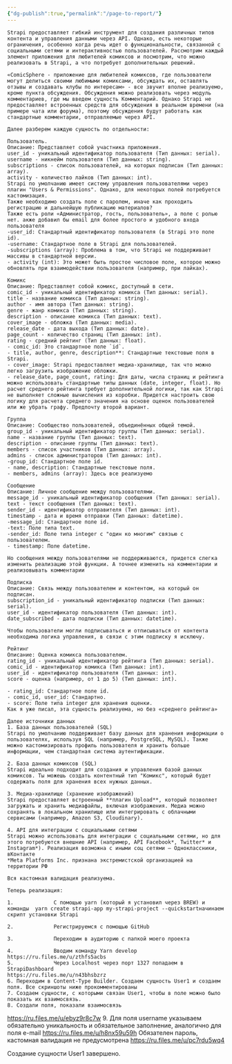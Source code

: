 ```yaml
---
{"dg-publish":true,"permalink":"/page-to-report/"}
---
```


	Strapi предоставляет гибкий инструмент для создания различных типов контента и управления данными через API. Однако, есть некоторые ограничения, особенно когда речь идет о функциональности, связанной с социальными сетями и интерактивностью пользователей. Рассмотрим каждый элемент приложения для любителей комиксов и посмотрим, что можно реализовать в Strapi, а что потребует дополнительных решений.

	«ComicSphere - приложение для любителей комиксов, где пользователи могут делиться своими любимыми комиксами, обсуждать их, оставлять отзывы и создавать клубы по интересам» - все звучит вполне реализуемо, кроме пункта обсуждения. Обсуждения можно реализовать через модуль комментариев, где мы введем сущность Комментарий. Однако Strapi не предоставляет встроенных средств для обсуждения в реальном времени (на примере чата или форума), поэтому обсуждения будут работать как стандартные комментарии, отправляемые через API.

	Далее разберем каждую сущность по отдельности:

	Пользователь.  
	Описание: Представляет собой участника приложения.  
	user_id - уникальный идентификатор пользователя (Тип данных: serial).  
	username - никнейм пользователя (Тип данных: string).  
	subscriptions - список пользователей, на которых подписан (Тип данных: array).  
	activity - количество лайков (Тип данных: int).
	Strapi по умолчанию имеет систему управления пользователями через плагин "Users & Permissions". Однако, для некоторых полей потребуется кастомизация.
	Также необходимо создать поле с паролем, иначе как проходить регистрацию и дальнейшую публикацию материалов?
	Также есть роли «Администратор, гость, пользователь», а поле с ролью нет. акже добавил бы email для более простого и удобного входа пользователя
	-user_id: Стандартный идентификатор пользователя (в Strapi это поле id).
	-username: Стандартное поле в Strapi для пользователей.
	-subscriptions (array): Проблема в том, что Strapi не поддерживает массивы в стандартной версии.
	- activity (int): Это может быть простое числовое поле, которое можно обновлять при взаимодействии пользователя (например, при лайках).
	
	Комикс  
	Описание: Представляет собой комикс, доступный в сети.  
	comic_id - уникальный идентификатор комикса (Тип данных: serial).  
	title - название комикса (Тип данных: string).  
	author - имя автора (Тип данных: string).  
	genre - жанр комикса (Тип данных: string).  
	description - описание комикса (Тип данных: text).  
	cover_image - обложка (Тип данных: media).  
	release_date - дата выхода (Тип данных: date).  
	page_count - количество страниц (Тип данных: int).  
	rating - средний рейтинг (Тип данных: float).
	- comic_id: Это стандартное поле `id`.
	- title, author, genre, description**: Стандартные текстовые поля в Strapi.
	- cover_image: Strapi предоставляет медиа-хранилище, так что можно легко загрузить изображение обложки.
	- release_date, page_count, rating: Для даты, числа страниц и рейтинга можно использовать стандартные типы данных (date, integer, float). Но расчет среднего рейтинга требует дополнительной логики, так как Strapi не выполняет сложные вычисления из коробки. Придется настроить свою логику для расчета среднего значения на основе оценок пользователей или же убрать графу. Предпочту второй вариант.
	
	Группа  
	Описание: Сообщество пользователей, объединённых общей темой.  
	group_id - уникальный идентификатор группы (Тип данных: serial).  
	name - название группы (Тип данных: text).  
	description - описание группы (Тип данных: text).  
	members - список участников (Тип данных: array).  
	admins - список администраторов (Тип данных: int).
	-group_id: Стандартное поле id.
	- name, description: Стандартные текстовые поля.
	- members, admins (array): Здесь все реализуемо

	Сообщение  
	Описание: Личное сообщение между пользователями.  
	message_id - уникальный идентификатор сообщения (Тип данных: serial).  
	text - текст сообщения (Тип данных: text).  
	sender_id - идентификатор отправителя (Тип данных: int).  
	timestamp - дата и время отправки (Тип данных: datetime).
	-message_id: Стандартное поле id.
	-text: Поле типа text.
	-sender_id: Поле типа integer с "один ко многим" связью с пользователем.
	- timestamp: Поле datetime.

	Но сообщения между пользователями не поддерживаются, придется слегка изменить реализацию этой функции. А точнее изменить на комментарии и реализовывать комментарии

	Подписка  
	Описание: Связь между пользователем и контентом, на который он подписан.  
	subscription_id - уникальный идентификатор подписки (Тип данных: serial).  
	user_id - идентификатор пользователя (Тип данных: int).  
	date_subscribed - дата подписки (Тип данных: datetime).

	Чтобы пользователи могли подписываться и отписываться от контента необходима логика управления, в связи с этим подписку я исключу.

	Рейтинг  
	Описание: Оценка комикса пользователем.  
	rating_id - уникальный идентификатор рейтинга (Тип данных: serial). 
	comic_id - идентификатор комикса (Тип данных: int).  
	user_id - идентификатор пользователя (Тип данных: int).  
	score - оценка (например, от 1 до 5) (Тип данных: int).

	- rating_id: Стандартное поле id.
	- comic_id, user_id: Стандартно.
	- score: Поле типа integer для хранения оценки.
	Как я уже писал, эта сущность реализуема, но без «среднего рейтинга»

	Далее источники данных
	1. База данных пользователей (SQL)
	Strapi по умолчанию поддерживает базу данных для хранения информации о пользователях, используя SQL (например, PostgreSQL, MySQL). Также можно кастомизировать профиль пользователя и хранить больше информации, чем стандартная система аутентификации.
	
	2. База данных комиксов (SQL)
	Strapi идеально подходит для создания и управления базой данных комиксов. Ты можешь создать контентный тип "Комикс", который будет содержать поля для хранения всех нужных данных.
	
	3. Медиа-хранилище (хранение изображений)
	Strapi предоставляет встроенный **плагин Upload**, который позволяет загружать и хранить медиафайлы, включая изображения. Медиа можно сохранять в локальном хранилище или интегрировать с облачными сервисами (например, Amazon S3, Cloudinary).
	
	4. API для интеграции с социальными сетями
	Strapi можно использовать для интеграции с социальными сетями, но для этого потребуются внешние API (например, API Facebook*, Twitter* и Instagram*). Реализация возможна с иными соц сетями – Одноклассники, вКонтакте
	*Meta Platforms Inc. признана экстремистской организацией на территории РФ
	
	Вся кастомная валидация реализуема.
	
	Теперь реализация:
	
	1.             С помощью yarn (который я установил через BREW) и команды  yarn create strapi-app my-strapi-project --quickstartначинаем скрипт установки Strapi
	
	2.             Регистрируемся с помощью GitHub
	
	3.             Переходим в аудиторию с папкой моего проекта
	
	4.             Вводим команду Yarn develop
	https://ru.files.me/u/zthfs5acbs
	5.             Через Localhost через порт 1327 попадаем в StrapiDashboard
	https://ru.files.me/u/n43bhsbzrz
	6. Переходим в Content-Type Builder. Создаем сущность User1 и создаем поля. Все скриншоты ниже прокомментированы
	7. Создаем сущности, с которыми связан User1, чтобы в поле можно было показать их взаимосвязь.
	8. Создали поля, показали взаимосвязь
https://ru.files.me/u/ebyz9r8c7w
	9. Для поля username указываем обязательно уникальность и обязательное заполнение, аналогично для поля e-mail
 https://ru.files.me/u/h8nx59u59h
 Обязателен пароль, кастомная валидация не предусмотрена
 https://ru.files.me/u/pc7rdu5wq4


Создание сущности User1 завершено.
	